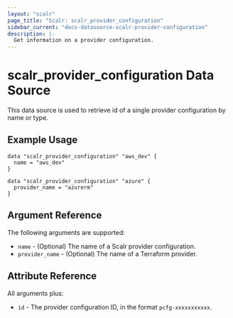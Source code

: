 ```yaml
---
layout: "scalr"
page_title: "Scalr: scalr_provider_configuration"
sidebar_current: "docs-datasource-scalr-provider-configuration"
description: |-
  Get information on a provider configuration.
---
```


# scalr_provider_configuration Data Source

This data source is used to retrieve id of a single provider configuration by name or type.

## Example Usage

```hcl
data "scalr_provider_configuration" "aws_dev" {
  name = "aws_dev"
}

data "scalr_provider_configuration" "azure" {
  provider_name = "azurerm"
}
```

## Argument Reference

The following arguments are supported:

* `name` - (Optional) The name of a Scalr provider configuration.
* `provider_name` - (Optional) The name of a Terraform provider.

## Attribute Reference

All arguments plus:

* `id` - The provider configuration ID, in the format `pcfg-xxxxxxxxxxx`.